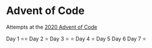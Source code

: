 # Advent of Code

Attempts at the [2020 Advent of Code](https://adventofcode.com/2020)

Day 1 :star::star:
Day 2 :star:
Day 3 :star: :star:
Day 4 :star:
Day 5
Day 6
Day 7 :star:

